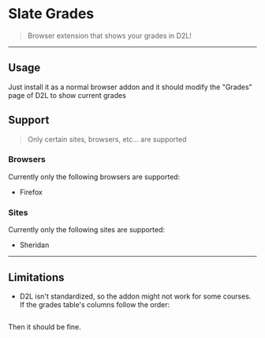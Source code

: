 # Slate Grades
> Browser extension that shows your grades in D2L!

---

## Usage
Just install it as a normal browser addon and it should modify the "Grades" page of D2L to show current grades

## Support
> Only certain sites, browsers, etc... are supported

### Browsers
Currently only the following browsers are supported:
- Firefox

### Sites
Currently only the following sites are supported:
- Sheridan

---

## Limitations
- D2L isn't standardized, so the addon might not work for some courses. If the grades table's columns follow the order:
```"Grade Item", "Points", "Weight Achieved", "Grade"
```
Then it should be fine.
